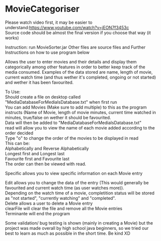 # MovieCategoriser
Please watch video first, it may be easier to understand:https://www.youtube.com/watch?v=jEON7f3453c  
Source code should be almost the final version if you choose that way (it works)  



Instruction:
run MovieSorter.jar
Other files are source files and Further Instructions on how to use program below

Allows the user to enter movies and their details and display them categorically among other features in order to better keep track of the media consumed. Examples of the data stored are name, length of movie, current watch time (and thus wether it's completed, ongoing or not started) and wether it has been favourited.
 
 
 To Use:  
  Should create a file on desktop called "MediaDatabaseForMediaIsDatabase.txt" when first run  
  You can add Movies (Make sure to add multiple) to this as the program instructs (Name of Movie, length of movie minutes, current time watched in minutes, true/false on wether it should be   favourited.  
  Data will then be added to "MediaDatabaseForMediaIsDatabase.txt"  
  read will allow you to view the name of each movie added according to the order decided  
  Type "o" to change the order of the movies to be displayed in read  
  This can be:  
  Alphabetically and Reverse Alphabetically  
  Longest first and Longest last  
  Favourite first and Favourite last  
  The order can then be viewed with read.  
  
  Specific allows you to view specific information on each Movie entry  
  
  Edit allows you to change the data of the entry (This would generally be favourited and current watch time (as user watches more)).  
  Depending on the watch time of a movie, completition status will be stored as "not started", "currently watching" and "completed".  
  Delete allows a user to delete a Movie entry  
  clearFile will clear the file and remove all the Movie entries  
  Terminante will end the program  
 
 Some validation/ bug testing is shown (mainly in creating a Movie) but the project was made overall by high school java beginners, so we tried our best to learn as much as possible in the short time. Be kind XD
